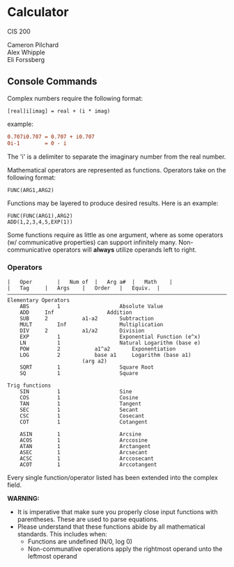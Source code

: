 # Calculator

CIS 200

Cameron Pilchard<br/>
Alex Whipple<br/>
Eli Forssberg<br/>

## Console Commands
Complex numbers require the following format:
```
[real]i[imag] = real + (i * imag)
```
example:
```diff
0.707i0.707	= 0.707 + i0.707
0i-1		= 0 - i
```
The 'i' is a delimiter to separate the imaginary number from the real number.

Mathematical operators are represented as functions.
Operators take on the following format:
```
FUNC(ARG1,ARG2)
```
Functions may be layered to produce desired results.
Here is an example:
```
FUNC(FUNC(ARG1),ARG2)
ADD(1,2,3,4,5,EXP(1))
```
Some functions require as little as one argument, where as some operators (w/ communicative properties) can support infinitely many.
Non-communicative operators will **always** utilize operands left to right.

### Operators
```
|	Oper		|	Num of	|	Arg a#	|	Math	|
|	Tag		|	Args	|	Order	|	Equiv.	|
—————————————————————————————————————————————————————————————————————————
Elementary Operators
	ABS     	1					Absolute Value
	ADD		Inf					Addition
	SUB		2			a1-a2		Subtraction
	MULT		Inf					Multiplication
	DIV		2			a1/a2		Division
 	EXP     	1					Exponential Function (e^x)
	LN       	1					Natural Logarithm (base e)
	POW      	2			a1^a2		Exponentiation
	LOG      	2			base a1		Logarithm (base a1)
						(arg a2)
	SQRT     	1					Square Root
	SQ      	1					Square

Trig functions
	SIN     	1					Sine
	COS     	1					Cosine
	TAN     	1					Tangent
	SEC     	1					Secant
	CSC     	1					Cosecant
	COT     	1					Cotangent

	ASIN     	1					Arcsine
	ACOS     	1					Arccosine
	ATAN     	1					Arctangent
	ASEC     	1					Arcsecant
	ACSC     	1					Arccosecant
	ACOT     	1					Arccotangent
```
Every single function/operator listed has been extended into the complex field.

**WARNING:**
- It is imperative that make sure you properly close input functions with parentheses. These are used to parse equations.
- Please understand that these functions abide by all mathematical standards. This includes when:
	- Functions are undefined (N/0, log 0)
	- Non-communative operations apply the rightmost operand unto the leftmost operand
